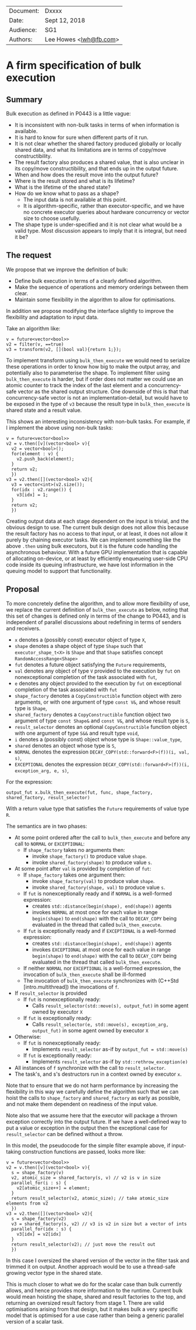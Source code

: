 | | |
| --------|-------|
| Document: | Dxxxx |
| Date: | Sept 12, 2018 |
| Audience: | SG1 |
| Authors: | Lee Howes &lt;lwh@fb.com&gt; |


# A firm specification of bulk execution

## Summary
Bulk execution as defined in P0443 is a little vague:
* It is inconsistent with non-bulk tasks in terms of when information is available.
* It is hard to know for sure when different parts of it run.
* It is not clear whether the shared factory produced globally or locally shared data, and what its limitations are in terms of copy/move constructibility.
* The result factory also produces a shared value, that is also unclear in its copy/move constructibility, and that ends up in the output future.
* When and how does the result move into the output future?
* Where is the result stored and what is its lifetime?
* What is the lifetime of the shared state?
* How do we know what to pass as a shape?
  * The input data is not available at this point.
  * It is algorithm-specific, rather than executor-specific, and we have no concrete executor queries about hardware concurrency or vector size to choose usefully.
* The shape type is under-specified and it is not clear what would be a valid type. Most discussion appears to imply that it is integral, but need it be?

## The request
We propose that we improve the definition of bulk:
* Define bulk execution in terms of a clearly defined algorithm.
* Make the sequence of operations and memory orderings between them clear.
* Maintain some flexibility in the algorithm to allow for optimisations.

In addition we propose modifying the interface slightly to improve the flexibility and adaptation to input data.

Take an algorithm like:
```
v = future<vector<bool>>
v2 = filter(v, ==true)
v3 = transform(v2, [](bool val){return 1;});
```

To implement transform using `bulk_then_execute` we would need to serialize these operations in order to know how big to make the output array, and potentially also to parameterise the shape.
To implement filter using `bulk_then_execute` is harder, but if order does not matter we could use an atomic counter to track the index of the last element and a concurrency-safe vector as the shared output structure.
One downside of this is that that concurrency-safe vector is not an implementation-detail, but would have to be exposed in the type of `v3` because the result type in `bulk_then_execute` is shared state and a result value.

This shows an interesting inconsistency with non-bulk tasks. For example, if I implement the above using non-bulk tasks:
```
v = future<vector<bool>>
v2 = v.then([v](vector<bool> v){
  v2 = vector<bool>();
  for(element : v) {
    v2.push_back(element);
  }
  return v2;
  })
v3 = v2.then([](vector<bool> v2){
  v3 = vector<int>(v2.size());
  for(idx : v2.range()) {
    v3[idx] = 1;
  }
  return v2;
  })
```

Creating output data at each stage dependent on the input is trivial, and the obvious design to use. The current bulk design does not allow this because the result factory has no access to that input, or at least, it does not allow it purely by chaining executor tasks. We can implement something like the above `.then` using bulk executors, but it is the future code handling the asynchronous behaviour. With a future GPU implementation that is capable of allocating on-device, or at least by efficiently enqueueing user-side CPU code inside its queuing infrastructure, we have lost information in the queuing model to support that functionality.

## Proposal
To more concretely define the algorithm, and to allow more flexibility of use, we replace the current definition of `bulk_then_execute` as below, noting that this set of changes is defined only in terms of the change to P0443, and is independent of parallel discussions about redefining in terms of senders and receivers.

 * `x` denotes a (possibly const) executor object of type `X`,
 * `shape` denotes a shape object of type `Shape` such that `executor_shape_t<X>` is `Shape` and that `Shape` satisfies concept `RandomAccessRange<Shape>`
 * `fut` denotes a future object satisfying the `Future` requirements,
 * `val` denotes any object of type `V` provided to the execution by `fut` on nonexceptional completion of the task associated with `fut`,
 * `e` denotes any object provided to the execution by `fut` on exceptional completion of the task associated with `fut`
 * `shape_factory` denotes a `CopyConstructible` function object with zero arguments, or with one argument of type `const V&`, and whose result type is `Shape`,
 * `shared_factory` denotes a `CopyConstructible` function object two argument of type `const Shape&` and `const V&`, and whose result type is `S`,
 * `result_selector` denotes an optional `CopyConstructible` function object with one argument of type `S&&` and result type `void`,
 * `i` denotes a (possibly const) object whose type is `Shape::value_type`,
 * `shared` denotes an object whose type is `S`,
 * `NORMAL` denotes the expression `DECAY_COPY(std::forward<F>(f))(i, val, s)`,
 * `EXCEPTIONAL` denotes the expression `DECAY_COPY(std::forward<F>(f))(i, exception_arg, e, s)`,

For the expression:
```
output_fut x.bulk_then_execute(fut, func, shape_factory, shared_factory, result_selector)
```

With a return value type that satisfies the `Future` requirements of value type `R`.

The semantics are in two phases:
 * At some point ordered after the call to `bulk_then_execute` and before any call to `NORMAL` or `EXCEPTIONAL`:
   * If `shape_factory` takes no arguments then:
     * invoke `shape_factory()` to produce value `shape`.
     * invoke `shared_factory(shape)` to produce value `s`.
 * At some point after `val` is provided by completion of `fut`:
   * If `shape_factory` takes one argument then:
     * invoke `shape_factory(val)` to produce value `shape`.
     * invoke `shared_factory(shape, val)` to produce value `s`.
   * If `fut` is nonexceptionally ready and if `NORMAL` is a well-formed expression:
     * creates `std::distance(begin(shape), end(shape))` agents
     * invokes `NORMAL` at most once for each value in range `begin(shape)` to `end(shape)` with the call to `DECAY_COPY` being evaluated in the thread that called `bulk_then_execute`.
   * If `fut` is exceptionally ready and if `EXCEPTIONAL` is a well-formed expression:
     * creates `std::distance(begin(shape), end(shape))` agents
     * invokes `EXCEPTIONAL` at most once for each value in range `begin(shape)` to `end(shape)` with the call to `DECAY_COPY` being evaluated in the thread that called `bulk_then_execute`.
   * If neither `NORMAL` nor `EXCEPTIONAL` is a well-formed expression, the invocation of `bulk_then_execute` shall be ill-formed
   * The invocation of `bulk_then_execute` synchronizes with (C++Std [intro.multithread]) the invocations of `f`.
 * If `result_selector` is provided
   * If `fut` is nonexceptionally ready:
     * Calls `result_selector(std::move(s), output_fut)` in some agent owned by executor `X`   
   * If `fut` is exceptionally ready:
     * Calls `result_selector(e, std::move(s), exception_arg, output_fut)` in some agent owned by executor `X`
 * Otherwise:
   * If `fut` is nonexceptionally ready:
     * Implements `result_selector` as-if by `output_fut = std::move(s)`
   * If `fut` is exceptionally ready:
     * Implements `result_selector` as-if by `std::rethrow_exception(e)`
 * All instances of `f` synchronize with the call to `result_selector`.
 * The task's, and s's destructors run in a context owned by executor `x`.

Note that to ensure that we do not harm performance by increasing the flexibility in this way we carefully define the algorithm such that we can hoist the calls to `shape_factory` and `shared_factory` as early as possible, and not make them dependent on readiness of the input value.

Note also that we assume here that the executor will package a thrown exception correctly into the output future. If we have a well-defined way to put a value or exception in the output then the exceptional case for `result_selector` can be defined without a throw.

In this model, the pseudocode for the simple filter example above, if input-taking construction functions are passed, looks more like:
```
v = future<vector<bool>>
v2 = v.then([v](vector<bool> v){
  s = shape_factory(v)
  v2, atomic_size = shared_factory(s, v) // v2 is v in size
  parallel_for(i : s) {
    v2[atomic_size++] = element;
  }
  return result_selector(v2, atomic_size); // take atomic_size elements from v2
  })
v3 = v2.then([](vector<bool> v2){
  s = shape_factory(v2)
  v3 = shared_factory(s, v2) // v3 is v2 in size but a vector of ints
  parallel_for(idx : s) {
    v3[idx] = v2[idx]
  }
  return result_selector(v2); // just move the result out
  })
```

In this case I oversized the shared version of the vector in the filter task and trimmed it on output. Another approach would be to use a thread-safe growing vector type in the shared state.

This is much closer to what we do for the scalar case than bulk currently allows, and hence provides more information to the runtime. Current bulk would mean hoisting the shape, shared and result factories to the top, and returning an oversized result factory from stage 1. There are valid optimisations arising from that design, but it makes bulk a very specific model that is optimised for a use case rather than being a generic parallel version of a scalar task.
